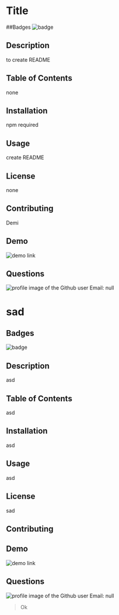 
# Title
##Badges
![badge](https://img.shields.io/badge/website-OK-brightgreen.svg)
## Description
to create README
## Table of Contents
none
## Installation
npm required
## Usage
create README
## License
none
## Contributing
Demi
## Demo
![demo link](none)
## Questions
![profile image of the Github user](https://avatars3.githubusercontent.com/u/56731719?v=4)
Email: null

# sad
## Badges
![badge](https://img.shields.io/badge/sad-sad-brightgreen.svg)
## Description
asd
## Table of Contents
asd
## Installation
asd
## Usage
asd
## License
sad
## Contributing

## Demo
![demo link](dsadasd)
## Questions
![profile image of the Github user](https://avatars1.githubusercontent.com/u/23471813?v=4)
Email: null
> Ok
